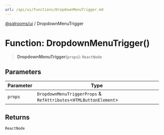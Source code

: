 ```yaml
---
url: /api/ui/functions/DropdownMenuTrigger.md
---
```

[@sqlrooms/ui](../index.md) / DropdownMenuTrigger

# Function: DropdownMenuTrigger()

> **DropdownMenuTrigger**(`props`): `ReactNode`

## Parameters

| Parameter | Type |
| ------ | ------ |
| `props` | `DropdownMenuTriggerProps` & `RefAttributes`<`HTMLButtonElement`> |

## Returns

`ReactNode`
